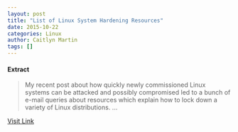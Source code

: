 ```yaml
---
layout: post
title: "List of Linux System Hardening Resources"
date: 2015-10-22
categories: Linux
author: Caitlyn Martin
tags: []
---
```





#### Extract
>My recent post about how quickly newly commissioned Linux systems can be attacked and possibly compromised led to a bunch of e-mail queries about resources which explain how to lock down a variety of Linux distributions. ...



[Visit Link](http://lxer.com/module/newswire/ext_link.php?rid=220880)


